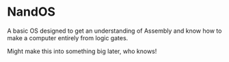 # NandOS

A basic OS designed to get an understanding of Assembly and know how to make a computer entirely from logic gates.

Might make this into something big later, who knows!
